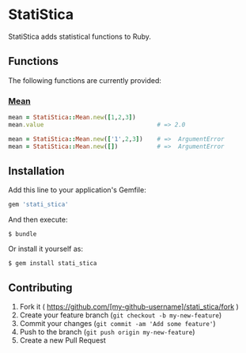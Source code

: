 # StatiStica

StatiStica adds statistical functions to Ruby.

## Functions

The following functions are currently provided:

### [Mean](http://www.stats.gla.ac.uk/steps/glossary/presenting_data.html#sampmean)

```ruby
mean = StatiStica::Mean.new([1,2,3])
mean.value                                # => 2.0

mean = StatiStica::Mean.new(['1',2,3])    # =>  ArgumentError
mean = StatiStica::Mean.new([])           # =>  ArgumentError
```


## Installation

Add this line to your application's Gemfile:

```ruby
gem 'stati_stica'
```

And then execute:

    $ bundle

Or install it yourself as:

    $ gem install stati_stica

## Contributing

1. Fork it ( https://github.com/[my-github-username]/stati_stica/fork )
2. Create your feature branch (`git checkout -b my-new-feature`)
3. Commit your changes (`git commit -am 'Add some feature'`)
4. Push to the branch (`git push origin my-new-feature`)
5. Create a new Pull Request
